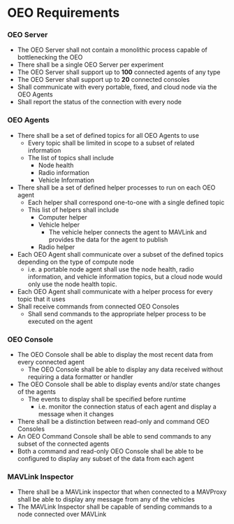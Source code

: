 # OEO Requirements

### OEO Server

- The OEO Server shall not contain a monolithic process capable of bottlenecking the OEO
- There shall be a single OEO Server per experiment
- The OEO Server shall support up to **100** connected agents of any type
- The OEO Server shall support up to **20** connected consoles
- Shall communicate with every portable, fixed, and cloud node via the OEO Agents
- Shall report the status of the connection with every node

### OEO Agents

- There shall be a set of defined topics for all OEO Agents to use
  - Every topic shall be limited in scope to a subset of related information
  - The list of topics shall include
    - Node health
    - Radio information
    - Vehicle Information
- There shall be a set of defined helper processes to run on each OEO agent
  - Each helper shall correspond one-to-one with a single defined topic
  - This list of helpers shall include
    - Computer helper
    - Vehicle helper
      - The vehicle helper connects the agent to MAVLink and provides the data for the agent to publish
    - Radio helper
- Each OEO Agent shall communicate over a subset of the defined topics depending on the type of compute node
  - i.e. a portable node agent shall use the node health, radio information, and vehicle information topics, but a cloud node would only use the node health topic.
- Each OEO Agent shall communicate with a helper process for every topic that it uses
- Shall receive commands from connected OEO Consoles
  - Shall send commands to the appropriate helper process to be executed on the agent

### OEO Console

- The OEO Console shall be able to display the most recent data from every connected agent
  - The OEO Console shall be able to display any data received without requiring a data formatter or handler
- The OEO Console shall be able to display events and/or state changes of the agents
  - The events to display shall be specified before runtime
    - i.e. monitor the connection status of each agent and display a message when it changes
- There shall be a distinction between read-only and command OEO Consoles
- An OEO Command Console shall be able to send commands to any subset of the connected agents
- Both a command and read-only OEO Console shall be able to be configured to display any subset of the data from each agent

### MAVLink Inspector

- There shall be a MAVLink inspector that when connected to a MAVProxy shall be able to display any message from any of the vehicles
- The MAVLink Inspector shall be capable of sending commands to a node connected over MAVLink

